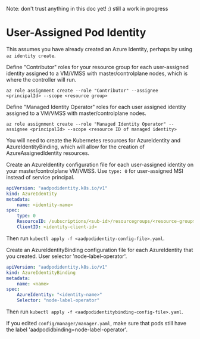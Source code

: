 Note: don't trust anything in this doc yet! :) still a work in progress

# User-Assigned Pod Identity

This assumes you have already created an Azure Identity, perhaps by using `az identity create`.

Define "Contributor" roles for your resource group for each user-assigned identity assigned to a VM/VMSS with master/controlplane nodes, which is where
the controller will run.

`az role assignment create --role "Contributor" --assignee <principalId> --scope <resource group>` 

Define "Managed Identity Operator" roles for each user assigned identity assigned to a VM/VMSS with master/controlplane nodes.

`az role assignment create --role "Managed Identity Operator" --assignee <principalId> --scope <resource ID of managed identity>`


You will need to create the Kubernetes resources for AzureIdentity and AzureIdentityBinding, which will allow for the creation of AzureAssignedIdentity resources.

Create an AzureIdentity configuration file for each user-assigned identity on your master/controlplane VM/VMSS. Use `type: 0` for user-assigned MSI instead of service principal.

```yaml
apiVersion: "aadpodidentity.k8s.io/v1"
kind: AzureIdentity
metadata:
    name: <identity-name> 
spec:
    type: 0
    ResourceID: /subscriptions/<sub-id>/resourcegroups/<resource-group>/providers/Microsoft.ManagedIdentity/userAssignedIdentities/<identity-name>
    ClientID: <identity-client-id> 
```

Then run `kubectl apply -f <aadpodidentity-config-file>.yaml`.

Create an AzureIdentityBinding configuration file for each AzureIdentity that you created. User selector 'node-label-operator'.

```yaml
apiVersion: "aadpodidentity.k8s.io/v1"
kind: AzureIdentityBinding
metadata:
    name: <name> 
spec:
    AzureIdentity: "<identity-name>"
    Selector: "node-label-operator"
```

Then run `kubectl apply -f <aadpodidentitybinding-config-file>.yaml`.


If you edited `config/manager/manager.yaml`, make sure that pods still have the label 'aadpodidbinding=node-label-operator'.

